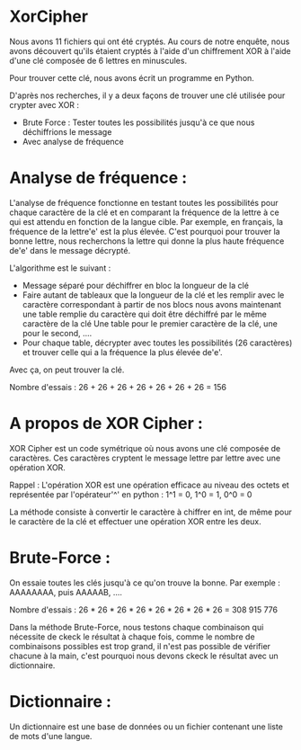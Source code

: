 # XorCipher

Nous avons 11 fichiers qui ont été cryptés. Au cours de notre enquête, nous avons découvert qu'ils étaient cryptés à l'aide d'un chiffrement XOR à l'aide d'une clé composée de 6 lettres en minuscules.

Pour trouver cette clé, nous avons écrit un programme en Python.

D'après nos recherches, il y a deux façons de trouver une clé utilisée pour crypter avec XOR : 
  - Brute Force : Tester toutes les possibilités jusqu'à ce que nous déchiffrions le message
  - Avec analyse de fréquence



# Analyse de fréquence :

L'analyse de fréquence fonctionne en testant toutes les possibilités pour chaque caractère de la clé et en comparant la fréquence de la lettre à ce qui est attendu en fonction de la langue cible.
Par exemple, en français, la fréquence de la lettre'e' est la plus élevée. C'est pourquoi pour trouver la bonne lettre, nous recherchons la lettre qui donne la plus haute fréquence de'e' dans le message décrypté.

L'algorithme est le suivant :

  - Message séparé pour déchiffrer en bloc la longueur de la clé
  - Faire autant de tableaux que la longueur de la clé et les remplir avec le caractère correspondant à partir de nos blocs
      nous avons maintenant une table remplie du caractère qui doit être déchiffré par le même caractère de la clé
      Une table pour le premier caractère de la clé, une pour le second, ....
  - Pour chaque table, décrypter avec toutes les possibilités (26 caractères) et trouver celle qui a la fréquence la plus élevée de'e'.

Avec ça, on peut trouver la clé.

Nombre d'essais : 26 + 26 + 26 + 26 + 26 + 26 + 26 = 156


# A propos de XOR Cipher :

XOR Cipher est un code symétrique où nous avons une clé composée de caractères. Ces caractères cryptent le message lettre par lettre avec une opération XOR.

Rappel : L'opération XOR est une opération efficace au niveau des octets et représentée par l'opérateur'^' en python : 
1^1 = 0, 1^0 = 1, 0^0 = 0

La méthode consiste à convertir le caractère à chiffrer en int, de même pour le caractère de la clé et effectuer une opération XOR entre les deux.



# Brute-Force :

On essaie toutes les clés jusqu'à ce qu'on trouve la bonne. Par exemple : AAAAAAAA, puis AAAAAB, ....

Nombre d'essais : 26 * 26 * 26 * 26 * 26 * 26 * 26 * 26 = 308 915 776


Dans la méthode Brute-Force, nous testons chaque combinaison qui nécessite de ckeck le résultat à chaque fois, comme le nombre de combinaisons possibles est trop grand, il n'est pas possible de vérifier chacune à la main, c'est pourquoi nous devons ckeck le résultat avec un dictionnaire.



# Dictionnaire :
Un dictionnaire est une base de données ou un fichier contenant une liste de mots d'une langue.

